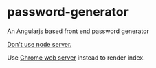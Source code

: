 # password-generator
An Angularjs based front end password generator

[Don't use node server.](https://github.com/prahaladbelavadi/password-generator/issues/1)

Use [Chrome web server](https://chrome.google.com/webstore/detail/web-server-for-chrome/ofhbbkphhbklhfoeikjpcbhemlocgigb?hl=en-US) instead to render index.
